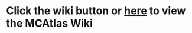 # Click the wiki button or [here](https://github.com/Ruinscraft/mcatlas-wiki/wiki) to view the MCAtlas Wiki